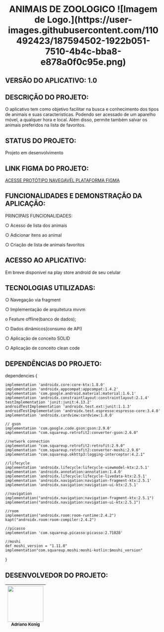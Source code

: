 
<h1 align="center"> ANIMAIS DE ZOOLOGICO 
![Imagem de Logo.](https://user-images.githubusercontent.com/110492423/187594502-1922b051-7510-4b4c-bba8-e878a0f0c95e.png)</h1>

## VERSÃO DO APLICATIVO: 1.0

## DESCRIÇÃO DO PROJETO:

O aplicativo tem como objetivo facilitar na busca e conhecimento dos tipos de animais e suas caracteristicas.
Podendo ser acessado de um aparelho móvel, a qualquer hora e local. Além disso, permite também salvar os animais preferidos na lista de favoritos.

## STATUS DO PROJETO:

Projeto em desenvolvimento

## LINK FIGMA DO PROJETO:
<a href="https://www.figma.com/proto/fkcWL1cqUN7vIXWrdrmLcS/ZOO-(Copy)?node-id=0%3A1" target="_blank">ACESSE PROTÓTIPO NAVEGAVÉL PLATAFORMA FIGMA</a>


## FUNCIONALIDADES E DEMONSTRAÇÃO DA APLICAÇÃO:

PRINCIPAIS FUNCIONALIDADES:

○ Acesso de lista dos animais 

○ Adicionar itens ao animal

○ Criação de lista de animais favoritos




## ACESSO AO APLICATIVO:

Em breve disponivel na play store android de seu celular

## TECNOLOGIAS UTILIZADAS:

○ Navegação via fragment

○ Implementação de arquitetura mvvm

o Feature offline(banco de dados);

○ Dados dinâmicos(consumo de API)

○ Aplicação de conceito SOLID

○ Aplicação de conceito clean code

## DEPENDÊNCIAS DO PROJETO:

dependencies {

    implementation 'androidx.core:core-ktx:1.8.0'
    implementation 'androidx.appcompat:appcompat:1.4.2'
    implementation 'com.google.android.material:material:1.6.1'
    implementation 'androidx.constraintlayout:constraintlayout:2.1.4'
    testImplementation 'junit:junit:4.13.2'
    androidTestImplementation 'androidx.test.ext:junit:1.1.3'
    androidTestImplementation 'androidx.test.espresso:espresso-core:3.4.0'
    implementation 'androidx.cardview:cardview:1.0.0'

    // gson
    implementation 'com.google.code.gson:gson:2.9.0'
    implementation "com.squareup.retrofit2:converter-gson:2.6.0"

    //network connection
    implementation "com.squareup.retrofit2:retrofit:2.9.0"
    implementation "com.squareup.retrofit2:converter-moshi:2.9.0"
    implementation "com.squareup.okhttp3:logging-interceptor:4.2.1"

    //lifecycle
    implementation 'androidx.lifecycle:lifecycle-viewmodel-ktx:2.5.1'
    implementation 'androidx.annotation:annotation:1.4.0'
    implementation 'androidx.lifecycle:lifecycle-livedata-ktx:2.5.1'
    implementation 'androidx.navigation:navigation-fragment-ktx:2.5.1'
    implementation 'androidx.navigation:navigation-ui-ktx:2.5.1'

    //navigation
    implementation("androidx.navigation:navigation-fragment-ktx:2.5.1")
    implementation("androidx.navigation:navigation-ui-ktx:2.5.1")

    //room
    implementation("androidx.room:room-runtime:2.4.2")
    kapt("androidx.room:room-compiler:2.4.2")

    //picasso
    implementation 'com.squareup.picasso:picasso:2.71828'

    //moshi
    def moshi_version = "1.11.0"
    implementation"com.squareup.moshi:moshi-kotlin:$moshi_version"
}


## DESENVOLVEDOR DO PROJETO:

|[<img src="https://avatars.githubusercontent.com/Adriano-konig" width=115><br><sub>Adriano Konig</sub>](https://github.com/28drico) |
| :-------------------------------------------------------------------------------------------------------------------------------------------------------------------------------------------------------: |
